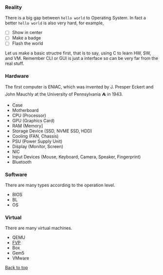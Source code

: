 
### Reality

There is a big gap between `hello world` to Operating System. In fact a better `hello world` is also very hard, for example,

* [ ] Show in center
* [ ] Make a badge
* [ ] Flash the world

Let us make a basic structre first, that is to say, using C to learn HW, SW, and VM. Remember CLI or GUI is just a interface so can be very far from the real stuff.

### Hardware

The first computer is ENIAC, which was invented by J. Presper Eckert and John Mauchly at the University of Pennsylvania :tent: in 1943. 

- Case
- Motherboard
- CPU (Processor)
- GPU (Graphics Card)
- RAM (Memory]
- Storage Device (SSD, NVME SSD, HDD)
- Cooling (FAN, Chassis)
- PSU (Power Supply Unit)
- Display (Monitor, Screen)
- NIC
- Input Devices (Mouse, Keyboard, Camera, Speaker, Fingerprint)
- Bluetooth

### Software

There are many types according to the operation level.

- BIOS
- BL
- OS

### Virtual

There are many virtual machines.

- QEMU
- [FVP](System_Fvp.md)
- Box
- Gem5
- VMware

<a href="#top">Back to top</a>
